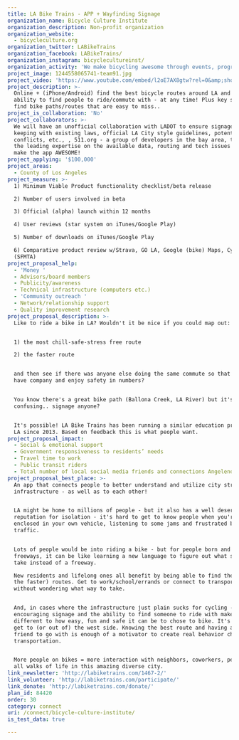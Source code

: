 ```yaml
---
title: LA Bike Trains - APP + Wayfinding Signage
organization_name: Bicycle Culture Institute
organization_description: Non-profit organization
organization_website:
  - bicycleculture.org
organization_twitter: LABikeTrains
organization_facebook: LABikeTrains/
organization_instagram: bicyclecultureinst/
organization_activity: 'We make bicycling awesome through events, programs and social innovation.'
project_image: 1244558065741-team91.jpg
project_video: 'https://www.youtube.com/embed/l2oE7AX8gtw?rel=0&amp;showinfo=0'
project_description: >-
  Online + (iPhone/Android) find the best bicycle routes around LA and the
  ability to find people to ride/commute with - at any time! Plus key signage to
  find bike paths/routes that are easy to miss..
project_is_collaboration: 'No'
project_collaborators: >-
  We will have an unofficial collaboration with LADOT to ensure signage is in
  keeping with existing laws, official LA City style guidelines, potential
  conflicts, etc., , 511.org - a group of developers in the bay area, they have
  the leading expertise on the available data, routing and tech issues that will
  make the app AWESOME!
project_applying: '$100,000'
project_areas:
  - County of Los Angeles
project_measure: >-
  1) Minimum Viable Product functionality checklist/beta release

  2) Number of users involved in beta

  3) Official (alpha) launch within 12 months

  4) User reviews (star system on iTunes/Google Play)

  5) Number of downloads on iTunes/Google Play

  6) Comparative product review w/Strava, GO LA, Google (bike) Maps, CycleTracks
  (SFMTA)
project_proposal_help:
  - 'Money '
  - Advisors/board members
  - Publicity/awareness
  - Technical infrastructure (computers etc.)
  - 'Community outreach '
  - Network/relationship support
  - Quality improvement research
project_proposal_description: >-
  Like to ride a bike in LA? Wouldn't it be nice if you could map out:


  1) the most chill-safe-stress free route

  2) the faster route


  and then see if there was anyone else doing the same commute so that you could
  have company and enjoy safety in numbers?


  You know there's a great bike path (Ballona Creek, LA River) but it's
  confusing.. signage anyone?


  It's possible! LA Bike Trains has been running a similar education program in
  LA since 2013. Based on feedback this is what people want.
project_proposal_impact:
  - Social & emotional support
  - Government responsiveness to residents’ needs
  - Travel time to work
  - Public transit riders
  - Total number of local social media friends and connections Angelenos have
project_proposal_best_place: >-
  An app that connects people to better understand and utilize city streets and
  infrastructure - as well as to each other!


  LA might be home to millions of people - but it also has a well deserved
  reputation for isolation - it's hard to get to know people when you're
  enclosed in your own vehicle, listening to some jams and frustrated by
  traffic. 


  Lots of people would be into riding a bike - but for people born and raised on
  freeways, it can be like learning a new language to figure out what streets to
  take instead of a freeway. 

  New residents and lifelong ones all benefit by being able to find the easy (vs
  the faster) routes. Get to work/school/errands or connect to transportation
  without wondering what way to take.


  And, in cases where the infrastructure just plain sucks for cycling -
  encouraging signage and the ability to find someone to ride with makes a big
  different to how easy, fun and safe it can be to chose to bike. It's hard to
  get to (or out of) the west side. Knowing the best route and having a (new?)
  friend to go with is enough of a motivator to create real behavior changes in
  transportation. 


  More people on bikes = more interaction with neighbors, coworkers, people from
  all walks of life in this amazing diverse city.
link_newsletter: 'http://labiketrains.com/1467-2/'
link_volunteer: 'http://labiketrains.com/participate/'
link_donate: 'http://labiketrains.com/donate/'
plan_id: 84420
order: 30
category: connect
uri: /connect/bicycle-culture-institute/
is_test_data: true

---
```


